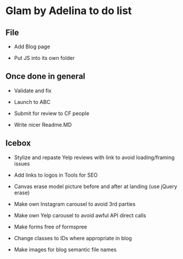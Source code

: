# Glam by Adelina to do list

## File

* Add Blog page

* Put JS into its own folder

## Once done in general

* Validate and fix

* Launch to ABC

* Submit for review to CF people

* Write nicer Readme.MD

## Icebox

* Stylize and repaste Yelp reviews with link to avoid loading/framing issues

* Add links to logos in Tools for SEO

* Canvas erase model picture before and after at landing (use jQuery erase)

* Make own Instagram carousel to avoid 3rd parties

* Make own Yelp carousel to avoid awful API direct calls

* Make forms free of formspree

* Change classes to IDs where appropriate in blog

* Make images for blog semantic file names
